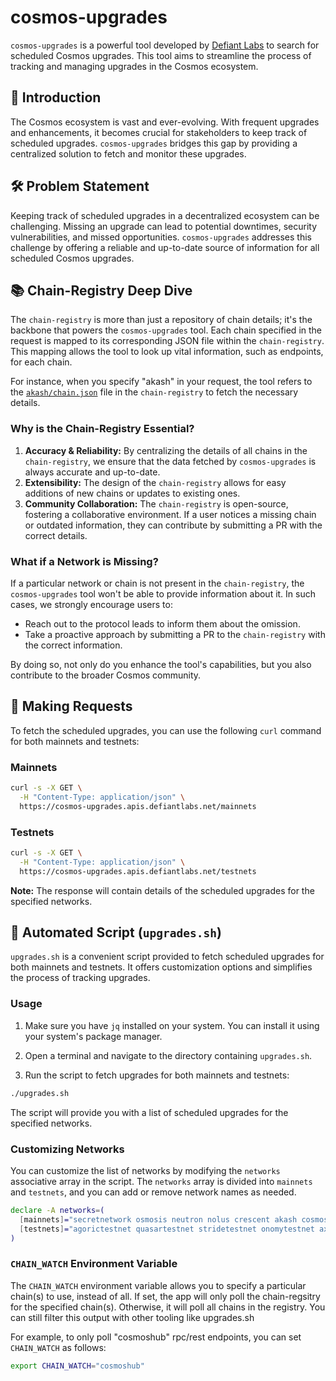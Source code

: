 # cosmos-upgrades

`cosmos-upgrades` is a powerful tool developed by [Defiant Labs](https://github.com/DefiantLabs) to search for scheduled Cosmos upgrades. This tool aims to streamline the process of tracking and managing upgrades in the Cosmos ecosystem.

## 🌌 Introduction

The Cosmos ecosystem is vast and ever-evolving. With frequent upgrades and enhancements, it becomes crucial for stakeholders to keep track of scheduled upgrades. `cosmos-upgrades` bridges this gap by providing a centralized solution to fetch and monitor these upgrades.

## 🛠 Problem Statement

Keeping track of scheduled upgrades in a decentralized ecosystem can be challenging. Missing an upgrade can lead to potential downtimes, security vulnerabilities, and missed opportunities. `cosmos-upgrades` addresses this challenge by offering a reliable and up-to-date source of information for all scheduled Cosmos upgrades.

## 📚 Chain-Registry Deep Dive

The `chain-registry` is more than just a repository of chain details; it's the backbone that powers the `cosmos-upgrades` tool. Each chain specified in the request is mapped to its corresponding JSON file within the `chain-registry`. This mapping allows the tool to look up vital information, such as endpoints, for each chain.

For instance, when you specify "akash" in your request, the tool refers to the [`akash/chain.json`](https://github.com/cosmos/chain-registry/blob/master/akash/chain.json) file in the `chain-registry` to fetch the necessary details.

### Why is the Chain-Registry Essential?

1. **Accuracy & Reliability:** By centralizing the details of all chains in the `chain-registry`, we ensure that the data fetched by `cosmos-upgrades` is always accurate and up-to-date.
2. **Extensibility:** The design of the `chain-registry` allows for easy additions of new chains or updates to existing ones.
3. **Community Collaboration:** The `chain-registry` is open-source, fostering a collaborative environment. If a user notices a missing chain or outdated information, they can contribute by submitting a PR with the correct details.

### What if a Network is Missing?

If a particular network or chain is not present in the `chain-registry`, the `cosmos-upgrades` tool won't be able to provide information about it. In such cases, we strongly encourage users to:

- Reach out to the protocol leads to inform them about the omission.
- Take a proactive approach by submitting a PR to the `chain-registry` with the correct information.

By doing so, not only do you enhance the tool's capabilities, but you also contribute to the broader Cosmos community.

## 🚀 Making Requests

To fetch the scheduled upgrades, you can use the following `curl` command for both mainnets and testnets:

### Mainnets

```bash
curl -s -X GET \
  -H "Content-Type: application/json" \
  https://cosmos-upgrades.apis.defiantlabs.net/mainnets
```

### Testnets

```bash
curl -s -X GET \
  -H "Content-Type: application/json" \
  https://cosmos-upgrades.apis.defiantlabs.net/testnets
```

**Note:** The response will contain details of the scheduled upgrades for the specified networks.

## 🧪 Automated Script (`upgrades.sh`)

`upgrades.sh` is a convenient script provided to fetch scheduled upgrades for both mainnets and testnets. It offers customization options and simplifies the process of tracking upgrades.

### Usage

1. Make sure you have `jq` installed on your system. You can install it using your system's package manager.

2. Open a terminal and navigate to the directory containing `upgrades.sh`.

3. Run the script to fetch upgrades for both mainnets and testnets:

```bash
./upgrades.sh
```

The script will provide you with a list of scheduled upgrades for the specified networks.

### Customizing Networks

You can customize the list of networks by modifying the `networks` associative array in the script. The `networks` array is divided into `mainnets` and `testnets`, and you can add or remove network names as needed.

```bash
declare -A networks=(
  [mainnets]="secretnetwork osmosis neutron nolus crescent akash cosmoshub sentinel stargaze omniflixhub cosmoshub terra kujira stride injective juno agoric evmos noble omny quasar dvpn onomy"
  [testnets]="agorictestnet quasartestnet stridetestnet onomytestnet axelartestnet nibirutestnet nobletestnet dydxtestnet osmosistestnet cosmoshubtestnet"
)
```

### `CHAIN_WATCH` Environment Variable

The `CHAIN_WATCH` environment variable allows you to specify a particular chain(s) to use, instead of all. If set, the app will only poll the chain-regsitry for the specified chain(s). Otherwise, it will poll all chains in the registry. You can still filter this output with other tooling like upgrades.sh

For example, to only poll "cosmoshub" rpc/rest endpoints, you can set `CHAIN_WATCH` as follows:

```bash
export CHAIN_WATCH="cosmoshub"
```
